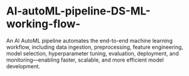 # AI-autoML-pipeline-DS-ML-working-flow-
An AI AutoML pipeline automates the end-to-end machine learning workflow, including data ingestion, preprocessing, feature engineering, model selection, hyperparameter tuning, evaluation, deployment, and monitoring—enabling faster, scalable, and more efficient model development.
